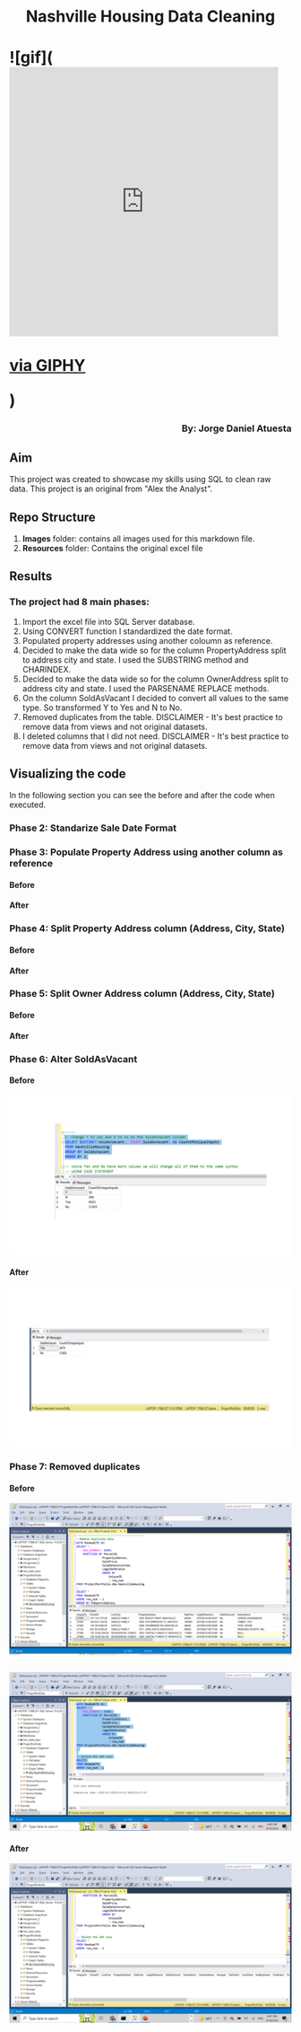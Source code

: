<h1 style="text-align:center">Nashville Housing Data Cleaning <h1>
![gif](<iframe src="https://giphy.com/embed/Wsju5zAb5kcOfxJV9i" width="480" height="480" frameBorder="0" class="giphy-embed" allowFullScreen></iframe><p><a href="https://giphy.com/gifs/keyboard-admin-prtg-Wsju5zAb5kcOfxJV9i">via GIPHY</a></p>)

<h3 style="text-align:right"> By: Jorge Daniel Atuesta <h3>

## Aim 

This project was created to showcase my skills using SQL to clean raw data. This project is an original from "Alex the Analyst". 

## Repo Structure
1. **Images** folder: contains all images used for this markdown file.
2. **Resources** folder: Contains the original excel file

## Results

### The project had 8 main phases:
1. Import the excel file into SQL Server database.
2. Using CONVERT function I standardized the date format.
3. Populated property addresses using another coloumn as reference.
4. Decided to make the data wide so for the column PropertyAddress split to address city and state. I used the SUBSTRING method and CHARINDEX.
5. Decided to make the data wide so for the column OwnerAddress split to address city and state. I used the PARSENAME REPLACE methods. 
6. On the column SoldAsVacant I decided to convert all values to the same type. So transformed Y to Yes and N to No. 
7. Removed duplicates from the table. DISCLAIMER - It's best practice to remove data from views and not original datasets. 
8. I deleted columns that I did not need. DISCLAIMER - It's best practice to remove data from views and not original datasets.

## Visualizing the code
In the following section you can see the before and after the code when executed. 

### Phase 2: Standarize Sale Date Format

### Phase 3: Populate Property Address using another column as reference
#### **Before**

#### **After**
### Phase 4: Split Property Address column (Address, City, State)
#### **Before**

#### **After**
### Phase 5: Split Owner Address column (Address, City, State)
#### **Before**

#### **After**
### Phase 6: Alter SoldAsVacant
#### **Before**
![Check_No_Count.png](images/check_no_count.png)

#### **After**
![FINAL_CHANGE_YES.png](images/FINAL_CHANGE_YES.png)
### Phase 7: Removed duplicates
#### **Before**
![identify_Duplicates.png](images/identify_duplicates.png)

![before_deleted_columns.png](Images/after_delete_confirmatio.png)
#### **After**
![deleted_columns.png](Images/view_after_delete_duplicates.png)

